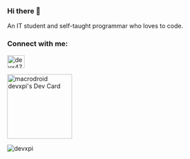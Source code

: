 ### Hi there 👋

An IT student and self-taught programmar who loves to code.

<h3 align="left">Connect with me:</h3>
<p align="left">
<a href="https://twitter.com/devx47" target="blank"><img align="center" src="https://raw.githubusercontent.com/rahuldkjain/github-profile-readme-generator/master/src/images/icons/Social/twitter.svg" alt="devx47" height="30" width="40" /></a>
</p>
<p align="left">
  <a href="https://app.daily.dev/DevxPi4"><img src="https://api.daily.dev/devcards/adb3c67b81a6496793718e4940c78b9d.png?r=mnq" width="150" alt="macrodroid devxpi's Dev Card"/></a>
 </p>

<p align="left"> <img src="https://komarev.com/ghpvc/?username=devxpi&label=Profile%20views&color=0e75b6&style=flat" alt="devxpi" /> </p>

<!--
**DevxPi/DevxPi** is a ✨ _special_ ✨ repository because its `README.md` (this file) appears on your GitHub profile.

Here are some ideas to get you started:

- 🔭 I’m currently working on ...
- 🌱 I’m currently learning ...
- 👯 I’m looking to collaborate on ...
- 🤔 I’m looking for help with ...
- 💬 Ask me about ...
- 📫 How to reach me: ...
- 😄 Pronouns: ...
- ⚡ Fun fact: ...
-->
